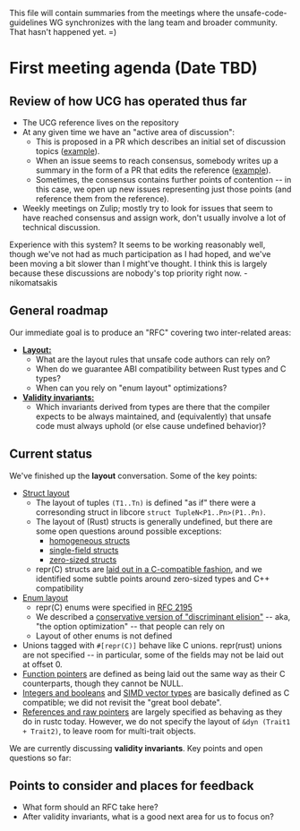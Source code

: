 This file will contain summaries from the meetings where the
unsafe-code-guidelines WG synchronizes with the lang team and broader
community. That hasn't happened yet. =)

# First meeting agenda (Date TBD)

## Review of how UCG has operated thus far

- The UCG reference lives on the repository
- At any given time we have an "active area of discussion":
    - This is proposed in a PR which describes an initial set of discussion topics
      ([example](https://github.com/rust-lang/unsafe-code-guidelines/pull/54)).
    - When an issue seems to reach consensus, somebody writes up a
      summary in the form of a PR that edits the reference
      ([example](https://github.com/rust-lang/unsafe-code-guidelines/pull/57)).
    - Sometimes, the consensus contains further points of contention
      -- in this case, we open up new issues representing just those
      points (and reference them from the reference).
- Weekly meetings on Zulip; mostly try to look for issues that
  seem to have reached consensus and assign work, don't usually involve
  a lot of technical discussion.
  
Experience with this system? It seems to be working reasonably well,
though we've not had as much participation as I had hoped, and we've
been moving a bit slower than I might've thought. I think this is
largely because these discussions are nobody's top priority right
now. -nikomatsakis

## General roadmap

Our immediate goal is to produce an "RFC" covering two inter-related areas:

- [**Layout:**](https://github.com/rust-lang/unsafe-code-guidelines/blob/master/active_discussion/layout.md)
  - What are the layout rules that unsafe code authors can rely on?
  - When do we guarantee ABI compatibility between Rust types and C types?
  - When can you rely on "enum layout" optimizations?
- [**Validity invariants:**](https://github.com/rust-lang/unsafe-code-guidelines/blob/master/active_discussion/validity.md)
  - Which invariants derived from types are there that the compiler
    expects to be always maintained, and (equivalently) that unsafe
    code must always uphold (or else cause undefined behavior)?

## Current status

We've finished up the **layout** conversation. Some of the key points:

- [Struct layout](https://github.com/rust-lang/unsafe-code-guidelines/blob/master/reference/src/layout/structs-and-tuples.md)
  - The layout of tuples `(T1..Tn)` is defined "as if" there were a corresonding struct
    in libcore `struct TupleN<P1..Pn>(P1..Pn)`.
  - The layout of (Rust) structs is generally undefined, but there are some open questions
    around possible exceptions:
    - [homogeneous structs](https://github.com/rust-lang/unsafe-code-guidelines/issues/36)
    - [single-field structs](https://github.com/rust-lang/unsafe-code-guidelines/issues/34)
    - [zero-sized structs](https://github.com/rust-lang/unsafe-code-guidelines/issues/37) 
  - repr(C) structs are [laid out in a C-compatible
    fashion](https://github.com/rust-lang/unsafe-code-guidelines/blob/master/reference/src/layout/structs-and-tuples.md#c-compatible-layout-repr-c),
    and we identified some subtle points around zero-sized types and
    C++ compatibility
- [Enum layout](https://github.com/rust-lang/unsafe-code-guidelines/blob/master/reference/src/layout/enums.md)
  - repr(C) enums were specified in [RFC 2195](https://rust-lang.github.io/rfcs/2195-really-tagged-unions.html)
  - We described a [conservative version of "discriminant
    elision"](https://github.com/rust-lang/unsafe-code-guidelines/blob/master/reference/src/layout/enums.md#discriminant-elision-on-option-like-enums)
    -- aka, "the option optimization" -- that people can rely on
  - Layout of other enums is not defined
- Unions tagged with `#[repr(C)]` behave like C unions. repr(rust)
  unions are not specified -- in particular, some of the fields may
  not be laid out at offset 0.
- [Function
  pointers](https://github.com/rust-lang/unsafe-code-guidelines/blob/master/reference/src/layout/function-pointers.md)
  are defined as being laid out the same way as their C counterparts,
  though they cannot be NULL.
- [Integers and
  booleans](https://github.com/rust-lang/unsafe-code-guidelines/blob/master/reference/src/layout/integers-floatingpoint.md)
  and [SIMD vector
  types](https://github.com/rust-lang/unsafe-code-guidelines/blob/master/reference/src/layout/vectors.md)
  are basically defined as C compatible; we did not revisit the "great bool debate".
- [References and raw
  pointers](https://github.com/rust-lang/unsafe-code-guidelines/blob/master/reference/src/layout/pointers.md)
  are largely specified as behaving as they do in rustc
  today. However, we do not specify the layout of `&dyn (Trait1 +
  Trait2)`, to leave room for multi-trait objects.

We are currently discussing **validity invariants**. Key points and
open questions so far:

## Points to consider and places for feedback

- What form should an RFC take here?
- After validity invariants, what is a good next area for us to focus on?

